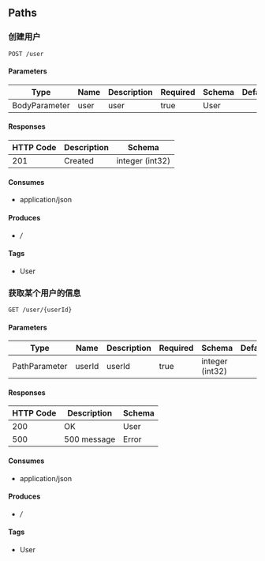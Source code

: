 ## Paths
### 创建用户
```
POST /user
```

#### Parameters
|Type|Name|Description|Required|Schema|Default|
|----|----|----|----|----|----|
|BodyParameter|user|user|true|User||


#### Responses
|HTTP Code|Description|Schema|
|----|----|----|
|201|Created|integer (int32)|


#### Consumes

* application/json

#### Produces

* */*

#### Tags

* User

### 获取某个用户的信息
```
GET /user/{userId}
```

#### Parameters
|Type|Name|Description|Required|Schema|Default|
|----|----|----|----|----|----|
|PathParameter|userId|userId|true|integer (int32)||


#### Responses
|HTTP Code|Description|Schema|
|----|----|----|
|200|OK|User|
|500|500 message|Error|


#### Consumes

* application/json

#### Produces

* */*

#### Tags

* User

